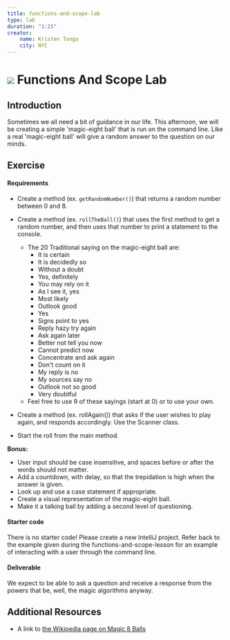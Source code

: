 ```yaml
---
title: functions-and-scope-lab
type: lab
duration: "1:25"
creator:
    name: Kristen Tonga
    city: NYC
---
```


<!--  OUTSTANDING

Include a screenshot or better description in the deliverables section

-->

# ![](https://ga-dash.s3.amazonaws.com/production/assets/logo-9f88ae6c9c3871690e33280fcf557f33.png) Functions And Scope Lab

## Introduction


Sometimes we all need a bit of guidance in our life. This afternoon, we will be creating a simple 'magic-eight ball' that is run on the command line. Like a real 'magic-eight ball' will give a random answer to the question on our minds.

## Exercise

#### Requirements

- Create a method (ex. `getRandomNumber()`) that returns a random number between 0 and 8.
- Create a method (ex. `rollTheBall()`) that uses the first method to get a random number, and then uses that number to print a statement to the console.

  - The 20 Traditional saying on the magic-eight ball are:
      - It is certain
      - It is decidedly so      
      - Without a doubt      
      - Yes, definitely      
      - You may rely on it      
      -  As I see it, yes      
      - Most likely      
      - Outlook good      
      - Yes      
      - Signs point to yes      
      - Reply hazy try again      
      - Ask again later      
      - Better not tell you now      
      - Cannot predict now      
      - Concentrate and ask again      
      - Don't count on it      
      - My reply is no      
      - My sources say no      
      - Outlook not so good      
      - Very doubtful
  - Feel free to use 9 of these sayings (start at 0) or to use your own.

- Create a method (ex. rollAgain()) that asks if the user wishes to play again, and responds accordingly. Use the Scanner class.
- Start the roll from the main method.

**Bonus:**
- User input should be case insensitive, and spaces before or after the words should not matter.
- Add a countdown, with delay, so that the trepidation is high when the answer is given.
- Look up and use a case statement if appropriate.
- Create a visual representation of the magic-eight ball.
- Make it a talking ball by adding a second level of questioning.

#### Starter code

There is no starter code!  Please create a new IntelliJ project. Refer back to the example given during the functions-and-scope-lesson for an example of interacting with a user through the command line.

#### Deliverable

We expect to be able to ask a question and receive a response from the powers that be, well, the magic algorithms anyway.



## Additional Resources

- A link to [the Wikipedia page on Magic 8 Balls](https://en.wikipedia.org/wiki/Magic_8-Ball)
